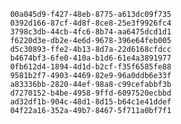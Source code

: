 
                00a045d9-f427-48eb-8775-a613dc09f735
                0392d166-87cf-4d8f-8ce8-25e3f9926fc4
                3798c3db-44cb-4fc6-8b74-aa6475dcd1d1
                f6220d3e-db2e-4e6d-9678-396e64feb005
                d5c30893-ffe2-4b13-8d7a-22d6168cfdcc
                b4674bf3-6fe0-410a-b1d6-61e4a3891977
                0fb612d4-1894-4d1d-b2cf-f35f6585fe88
                9581b2f7-4903-4469-82e9-96a0ddb6e33f
                a83336bb-2820-44ef-98a8-c99cefabbf3b
                d7270152-b4be-4958-9ffd-6097520ecbbd
                ad32df1b-904c-48d1-8d15-b64c1e41ddef
                04f22a16-352a-49b7-8467-5f711a0bf7f1
                